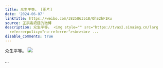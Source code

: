 ```yaml
---
title: 众生平等。 [图片]
date: '2024-06-07'
linkTitle: https://weibo.com/3825863518/OhS2hF1Ku
source: 正宗毒奶菇的微博
description: 众生平等。 <img style="" src="https://tvax2.sinaimg.cn/large/e40a0b5egy1hqgmwsoagwj20ku11277f.jpg"
  referrerpolicy="no-referrer"><br><br> ...
disable_comments: true
---
```

众生平等。 <img style="" src="https://tvax2.sinaimg.cn/large/e40a0b5egy1hqgmwsoagwj20ku11277f.jpg" referrerpolicy="no-referrer"><br><br> ...